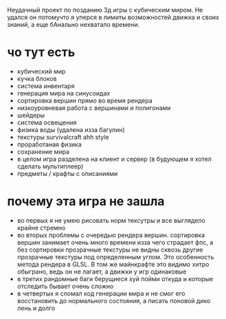 Неудачный проект по позданию 3д игры с кубическим миром. Не удался он потомучто я уперся в лимиты возможностей движка и своих знаний, а еще бАнально нехватало времени.

# чо тут есть
 - кубический мир
 - кучка блоков
 - система инвентаря
 - генерация мира на синусоидах
 - сортировка вершин прямо во время рендера
 - низкоуровневая работа с вершинами и полигонами
 - шейдеры
 - система освещения
 - физика воды (удалена изза багулин)
 - текстуры survivalcraft ahh style
 - проработаная физика
 - сохранение мира
 - в целом игра разделена на клиент и сервер (в будующем я хотел сделать мультиплеер)
 - предметы / крафты с описаниями

# почему эта игра не зашла
 - во первых я не умею рисовать норм тексутры и все выглядело крайне стремно
 - во вторых проблемы с очередью рендера вершин. сортировка вершин занимает очень много времени изза чего страдает фпс, а без сортировки прозрачные текстуры не видны сквозь другие прозрачные текстуры под определенным углом. Это особенность метода рендера в GLSL. В том же майнкрафте это видимо хитро обыграно, ведь он не лагает, а движки у игр одинаковые
 - в третих рандомные баги берущиеся хуй пойми откуда и которые отследить бывает очень сложно
 - в четвертых я сломал код генерации мира и не смог его восстановить до нормального состояния, а писать поновой дико лень и долго
